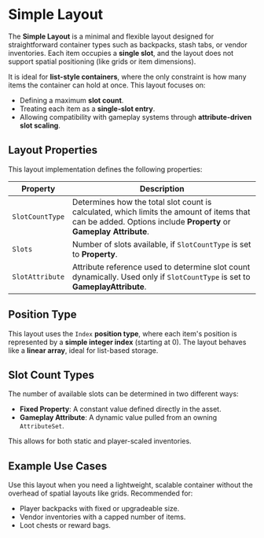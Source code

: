 # Simple Layout
<primary-label ref="inventory"/>

The **Simple Layout** is a minimal and flexible layout designed for straightforward container types such as backpacks,
stash tabs, or vendor inventories. Each item occupies a **single slot**, and the layout does not support spatial
positioning (like grids or item dimensions).

It is ideal for **list-style containers**, where the only constraint is how many items the container can hold at once.
This layout focuses on:

- Defining a maximum **slot count**.
- Treating each item as a **single-slot entry**.
- Allowing compatibility with gameplay systems through **attribute-driven slot scaling**.

## Layout Properties
This layout implementation defines the following properties:

| Property        | Description                                                                                                                                                    |
|-----------------|----------------------------------------------------------------------------------------------------------------------------------------------------------------|
| `SlotCountType` | Determines how the total slot count is calculated, which limits the amount of items that can be added. Options include **Property** or **Gameplay Attribute**. |
| `Slots`         | Number of slots available, if `SlotCountType` is set to **Property**.                                                                                          |
| `SlotAttribute` | Attribute reference used to determine slot count dynamically. Used only if `SlotCountType` is set to **GameplayAttribute**.                                    |

## Position Type
This layout uses the `Index` **position type**, where each item's position is represented by a **simple integer index**
(starting at 0). The layout behaves like a **linear array**, ideal for list-based storage.

## Slot Count Types
The number of available slots can be determined in two different ways:

- **Fixed Property**: A constant value defined directly in the asset.
- **Gameplay Attribute**: A dynamic value pulled from an owning `AttributeSet`.

This allows for both static and player-scaled inventories.

## Example Use Cases
Use this layout when you need a lightweight, scalable container without the overhead of spatial layouts like grids.
Recommended for:

- Player backpacks with fixed or upgradeable size.
- Vendor inventories with a capped number of items.
- Loot chests or reward bags.
